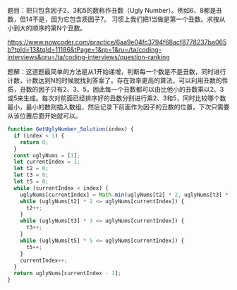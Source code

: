 题目：把只包含因子2、3和5的数称作丑数（Ugly Number）。例如6、8都是丑数，但14不是，因为它包含质因子7。 习惯上我们把1当做是第一个丑数。求按从小到大的顺序的第N个丑数。

https://www.nowcoder.com/practice/6aa9e04fc3794f68acf8778237ba065b?tpId=13&tqId=11186&tPage=1&rp=1&ru=/ta/coding-interviews&qru=/ta/coding-interviews/question-ranking

题解：这道题最简单的方法是从1开始递增，判断每一个数是不是丑数，同时进行计数，计数达到N的时候就找到答案了。存在效率更高的算法，可以利用丑数的性质，丑数的因子只有2、3、5，因此每一个丑数都可以由比他小的丑数乘以2、3或5来生成。每次对前面已经排序好的丑数分别进行乘2、3和5，同时比较哪个数最小，最小的数则插入数组，然后记录下前面作为因子的丑数的位置，下次只需要从该位置后面开始就可以。

```js
function GetUglyNumber_Solution(index) {
  if (index < 1) {
    return 0;
  }
  const uglyNums = [1];
  let currentIndex = 1;
  let t2 = 0;
  let t3 = 0;
  let t5 = 0;
  while (currentIndex < index) {
    uglyNums[currentIndex] = Math.min(uglyNums[t2] * 2, uglyNums[t3] * 3, uglyNums[t5] * 5);
    while (uglyNums[t2] * 2 <= uglyNums[currentIndex]) {
      t2++;
    }
    while (uglyNums[t3] * 3 <= uglyNums[currentIndex]) {
      t3++;
    }
    while (uglyNums[t5] * 5 <= uglyNums[currentIndex]) {
      t5++;
    }
    currentIndex++;
  }
  return uglyNums[currentIndex - 1];
}
```